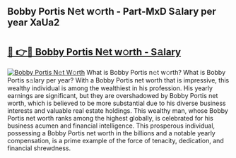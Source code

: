## Bobby Portis N𝚎t w𝚘rth - Part-MxD S𝚊lary per year XaUa2

# <h2><a href="http://gc34lm.nevu.top/?p=Bobby+Portis">🔗 👉🔴 Bobby Portis N𝚎t w𝚘rth - S𝚊lary</a></h2>

[![Bobby Portis N𝚎t W𝚘rth](https://i.imgur.com/Oavwk0R.jpeg)](http://gc34lm.nevu.top/?p=Bobby+Portis)
What is Bobby Portis n𝚎t w𝚘rth? What is Bobby Portis s𝚊lary per year?
With a Bobby Portis net worth that is impressive, this wealthy individual is among the wealthiest in his profession. His yearly earnings are significant, but they are overshadowed by Bobby Portis net worth, which is believed to be more substantial due to his diverse business interests and valuable real estate holdings. This wealthy man, whose Bobby Portis net worth ranks among the highest globally, is celebrated for his business acumen and financial intelligence. This prosperous individual, possessing a Bobby Portis net worth in the billions and a notable yearly compensation, is a prime example of the force of tenacity, dedication, and financial shrewdness.
